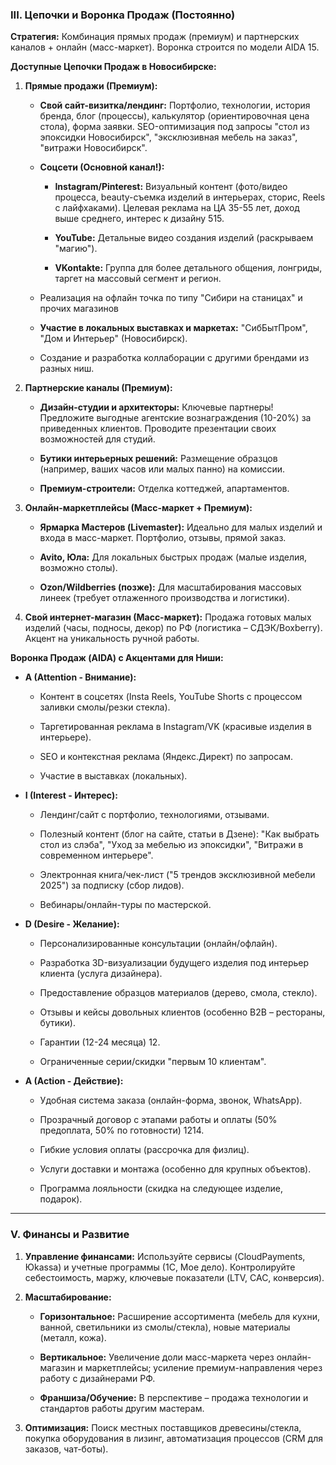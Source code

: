 ### **III. Цепочки и Воронка Продаж (Постоянно)**

**Стратегия:** Комбинация прямых продаж (премиум) и партнерских каналов + онлайн (масс-маркет). Воронка строится по модели AIDA 15.

**Доступные Цепочки Продаж в Новосибирске:**

1. **Прямые продажи (Премиум):**
    
    - **Свой сайт-визитка/лендинг:** Портфолио, технологии, история бренда, блог (процессы), калькулятор (ориентировочная цена стола), форма заявки. SEO-оптимизация под запросы "стол из эпоксидки Новосибирск", "эксклюзивная мебель на заказ", "витражи Новосибирск".
        
    - **Соцсети (Основной канал!):**
        
        - **Instagram/Pinterest:** Визуальный контент (фото/видео процесса, beauty-съемка изделий в интерьерах, сторис, Reels с лайфхаками). Целевая реклама на ЦА 35-55 лет, доход выше среднего, интерес к дизайну 515.
            
        - **YouTube:** Детальные видео создания изделий (раскрываем "магию").
            
        - **VKontakte:** Группа для более детального общения, лонгриды, таргет на массовый сегмент и регион.
    
	- Реализация на офлайн точка по типу "Сибири на станицах" и прочих магазинов
    
	- **Участие в локальных выставках и маркетах:** "СибБытПром", "Дом и Интерьер" (Новосибирск).
    
	- Создание и разработка коллаборации с другими брендами из разных ниш. 
        
2. **Партнерские каналы (Премиум):**
    
    - **Дизайн-студии и архитекторы:** Ключевые партнеры! Предложите выгодные агентские вознаграждения (10-20%) за приведенных клиентов. Проводите презентации своих возможностей для студий.
        
    - **Бутики интерьерных решений:** Размещение образцов (например, ваших часов или малых панно) на комиссии.
        
    - **Премиум-строители:** Отделка коттеджей, апартаментов.
        
3. **Онлайн-маркетплейсы (Масс-маркет + Премиум):**
    
    - **Ярмарка Мастеров (Livemaster):** Идеально для малых изделий и входа в масс-маркет. Портфолио, отзывы, прямой заказ.
        
    - **Avito, Юла:** Для локальных быстрых продаж (малые изделия, возможно столы).
        
    - **Ozon/Wildberries (позже):** Для масштабирования массовых линеек (требует отлаженного производства и логистики).
        
4. **Свой интернет-магазин (Масс-маркет):** Продажа готовых малых изделий (часы, подносы, декор) по РФ (логистика – СДЭК/Boxberry). Акцент на уникальность ручной работы.
    

**Воронка Продаж (AIDA) с Акцентами для Ниши:**

- **A (Attention - Внимание):**
    
    - Контент в соцсетях (Insta Reels, YouTube Shorts с процессом заливки смолы/резки стекла).
        
    - Таргетированная реклама в Instagram/VK (красивые изделия в интерьере).
        
    - SEO и контекстная реклама (Яндекс.Директ) по запросам.
        
    - Участие в выставках (локальных).
        
- **I (Interest - Интерес):**
    
    - Лендинг/сайт с портфолио, технологиями, отзывами.
        
    - Полезный контент (блог на сайте, статьи в Дзене): "Как выбрать стол из слэба", "Уход за мебелью из эпоксидки", "Витражи в современном интерьере".
        
    - Электронная книга/чек-лист ("5 трендов эксклюзивной мебели 2025") за подписку (сбор лидов).
        
    - Вебинары/онлайн-туры по мастерской.
        
- **D (Desire - Желание):**
    
    - Персонализированные консультации (онлайн/офлайн).
        
    - Разработка 3D-визуализации будущего изделия под интерьер клиента (услуга дизайнера).
        
    - Предоставление образцов материалов (дерево, смола, стекло).
        
    - Отзывы и кейсы довольных клиентов (особенно B2B – рестораны, бутики).
        
    - Гарантии (12-24 месяца) 12.
        
    - Ограниченные серии/скидки "первым 10 клиентам".
        
- **A (Action - Действие):**
    
    - Удобная система заказа (онлайн-форма, звонок, WhatsApp).
        
    - Прозрачный договор с этапами работы и оплаты (50% предоплата, 50% по готовности) 1214.
        
    - Гибкие условия оплаты (рассрочка для физлиц).
        
    - Услуги доставки и монтажа (особенно для крупных объектов).
        
    - Программа лояльности (скидка на следующее изделие, подарок).
        


---

### **V. Финансы и Развитие**

1. **Управление финансами:** Используйте сервисы (CloudPayments, Юkassa) и учетные программы (1С, Мое дело). Контролируйте себестоимость, маржу, ключевые показатели (LTV, CAC, конверсия).
    
2. **Масштабирование:**
    
    - **Горизонтальное:** Расширение ассортимента (мебель для кухни, ванной, светильники из смолы/стекла), новые материалы (металл, кожа).
        
    - **Вертикальное:** Увеличение доли масс-маркета через онлайн-магазин и маркетплейсы; усиление премиум-направления через работу с дизайнерами РФ.
        
    - **Франшиза/Обучение:** В перспективе – продажа технологии и стандартов работы другим мастерам.
        
3. **Оптимизация:** Поиск местных поставщиков древесины/стекла, покупка оборудования в лизинг, автоматизация процессов (CRM для заказов, чат-боты).